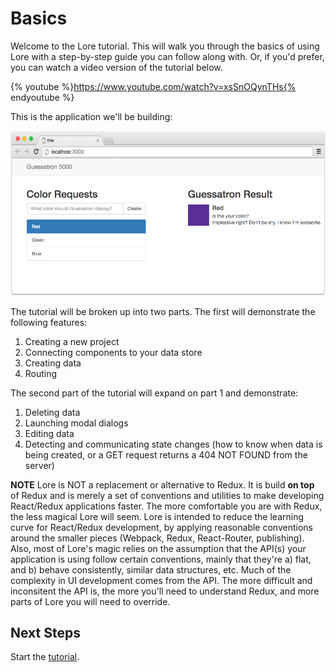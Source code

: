 # Basics

Welcome to the Lore tutorial.  This will walk you through the basics of using Lore with a step-by-step guide you can 
follow along with. Or, if you'd prefer, you can watch a video version of the tutorial below.

{% youtube %}https://www.youtube.com/watch?v=xsSnOQynTHs{% endyoutube %}

This is the application we'll be building:

![Lore Tutorial App](../../images/step14-visual.png)

The tutorial will be broken up into two parts.  The first will demonstrate the following features:

1. Creating a new project
2. Connecting components to your data store
3. Creating data
4. Routing

The second part of the tutorial will expand on part 1 and demonstrate:

1. Deleting data
2. Launching modal dialogs
3. Editing data
4. Detecting and communicating state changes (how to know when data is being created, or a GET request returns a 
404 NOT FOUND from the server)

**NOTE** Lore is NOT a replacement or alternative to Redux.  It is build **on top** of Redux and is merely a set of 
conventions and utilities to make developing React/Redux applications faster. The more comfortable you are with Redux, 
the less magical Lore will seem. Lore is intended to reduce the learning curve for React/Redux development, by applying
reasonable conventions around the smaller pieces (Webpack, Redux, React-Router, publishing). Also, most of Lore's magic
relies on the assumption that the API(s) your application is using follow certain conventions, mainly that they're 
a) flat, and b) behave consistently, similar data structures, etc. Much of the complexity in UI development comes from
the API.  The more difficult and inconsitent the API is, the more you'll need to understand Redux, and more parts of
Lore you will need to override.

## Next Steps

Start the [tutorial](./Step0a.md).
